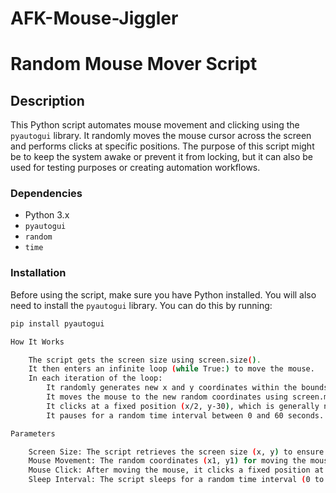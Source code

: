 # AFK-Mouse-Jiggler

# Random Mouse Mover Script

## Description

This Python script automates mouse movement and clicking using the `pyautogui` library. It randomly moves the mouse cursor across the screen and performs clicks at specific positions. The purpose of this script might be to keep the system awake or prevent it from locking, but it can also be used for testing purposes or creating automation workflows.

### Dependencies

- Python 3.x
- `pyautogui`
- `random`
- `time`

### Installation

Before using the script, make sure you have Python installed. You will also need to install the `pyautogui` library. You can do this by running:

```sh
pip install pyautogui

How It Works

    The script gets the screen size using screen.size().
    It then enters an infinite loop (while True:) to move the mouse.
    In each iteration of the loop:
        It randomly generates new x and y coordinates within the bounds of your screen.
        It moves the mouse to the new random coordinates using screen.moveTo(x1, y1).
        It clicks at a fixed position (x/2, y-30), which is generally near the middle bottom of the screen.
        It pauses for a random time interval between 0 and 60 seconds.

Parameters

    Screen Size: The script retrieves the screen size (x, y) to ensure that random positions are within the bounds.
    Mouse Movement: The random coordinates (x1, y1) for moving the mouse are generated based on the screen size.
    Mouse Click: After moving the mouse, it clicks a fixed position at the center bottom of the screen (x/2, y-30).
    Sleep Interval: The script sleeps for a random time interval (0 to 60 seconds) before repeating the process. This behavior mimics human actions to avoid detection if used for automation.
